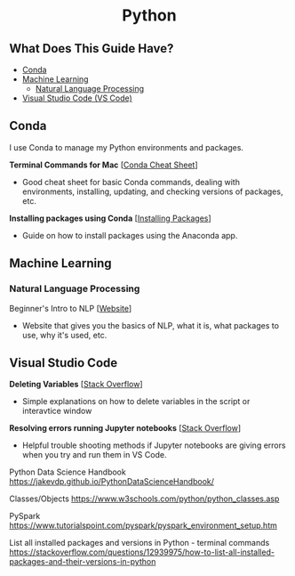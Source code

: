 <h1 align="center">Python</h1>

## What Does This Guide Have?

- [Conda](#conda)
- [Machine Learning](#machine-learning)
  - [Natural Language Processing](#natural-language-processing)
- [Visual Studio Code (VS Code)](#visual-studio-code)

## Conda

I use Conda to manage my Python environments and packages.

**Terminal Commands for Mac** [[Conda Cheat Sheet](https://docs.conda.io/projects/conda/en/4.6.0/_downloads/52a95608c49671267e40c689e0bc00ca/conda-cheatsheet.pdf)]
- Good cheat sheet for basic Conda commands, dealing with environments, installing, updating, and checking versions of packages, etc.

**Installing packages using Conda** [[Installing Packages](https://www.tutorialspoint.com/how-do-i-install-python-packages-in-anaconda)]
- Guide on how to install packages using the Anaconda app.

## Machine Learning

### Natural Language Processing

Beginner's Intro to NLP [[Website](https://nlpbegin.com)]
- Website that gives you the basics of NLP, what it is, what packages to use, why it's used, etc.


## Visual Studio Code

**Deleting Variables** [[Stack Overflow](https://stackoverflow.com/questions/60219691/clear-variables-vs-code)]
- Simple explanations on how to delete variables in the script or interavtice window

**Resolving errors running Jupyter notebooks** [[Stack Overflow](https://stackoverflow.com/questions/53244986/running-cells-requires-jupyter-notebooks-to-be-installed-error-in-vs-code)]
- Helpful trouble shooting methods if Jupyter notebooks are giving errors when you try and run them in VS Code.



Python Data Science Handbook https://jakevdp.github.io/PythonDataScienceHandbook/

Classes/Objects https://www.w3schools.com/python/python_classes.asp

PySpark https://www.tutorialspoint.com/pyspark/pyspark_environment_setup.htm

List all installed packages and versions in Python - terminal commands https://stackoverflow.com/questions/12939975/how-to-list-all-installed-packages-and-their-versions-in-python
